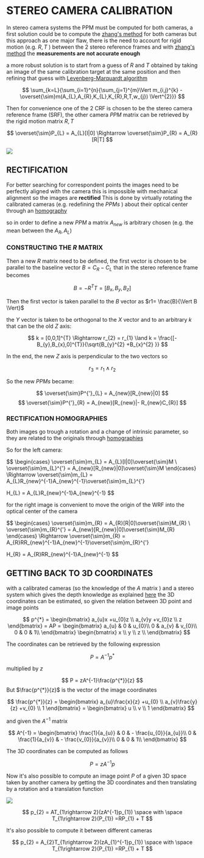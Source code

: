 # STEREO CAMERA CALIBRATION

In stereo camera systems the PPM must be computed for both cameras, a first solution could be to compute the [zhang's method](ZHANG%20METHOD.md) for both cameras but this approach as one major flaw, there is the need to account for rigid motion (e.g. $R,T$ ) between the 2 stereo reference frames and with [zhang's method](ZHANG%20METHOD.md) the **measurements are not accurate enough** 

a more robust solution is to start from a guess of $R$ and $T$ obtained by taking an image of the same calibration target at the same position and then refining that guess with [Levenberg-Marquardt algorithm](https://it.wikipedia.org/wiki/Algoritmo_di_Levenberg-Marquardt)

$$
\sum_{k=L}{\sum_{i=1}^{n}{\sum_{j=1}^{m}\Vert m_{i,j}^{k} - \overset{\sim}m(A_{L},A_{R},K_{L},K_{R},R,T,w_{j}) \Vert^{2}}}
$$

Then for convenience one of the 2 CRF is chosen to be the stereo camera reference frame (SRF), the other camera $PPM$ matrix can be retrieved by the rigid motion matrix $R,T$

$$
\overset{\sim}P_{L} = A_{L}[I|0] \Rightarrow \overset{\sim}P_{R} = A_{R}[R|T]
$$

![](Pasted%20image%2020240227155232.png)
## RECTIFICATION

For better searching for correspondent points the images need to be perfectly aligned with the camera this is impossible with mechanical alignment so the images are **rectified**
This is done by virtually rotating the calibrated cameras (e.g. redefining the $PPMs$ ) about their optical center through an [homography](HOMOGRAPHY.md) 

so in order to define a new $PPM$ a matrix $A_{new}$ is arbitrary chosen (e.g. the mean between the $A_{R},A_{L}$) 

### CONSTRUCTING THE $R$ MATRIX

Then a new $R$ matrix need to be defined, the first vector is chosen to be parallel to the baseline vector $B=C_{R}-C_{L}$ that in the stereo reference frame becomes

$$
B = -R^{T}T = [B_{x},B_{y},B_{z}]
$$

Then the first vector is taken parallel to the $B$ vector as $r1= \frac{B}{\Vert B \Vert}$

the $Y$ vector is taken to be orthogonal to the $X$ vector  and to an arbitrary $k$ that can be the old $Z$ axis:

$$
k = [0,0,1]^{T} \Rightarrow r_{2} = r_{1} \land k  = \frac{[-B_{y},B_{x},0]^{T}}{\sqrt{B_{y}^{2} +B_{x}^{2}  }}
$$

In the end, the new $Z$ axis is perpendicular to the two vectors so 

$$
r_{3} = r_{1} \land r_{2}
$$

So the new $PPMs$ became:

$$
\overset{\sim}P^{'}_{L} = A_{new}[R_{new}|0]
$$
$$
\overset{\sim}P^{'}_{R} = A_{new}[R_{new}|- R_{new}C_{R}]
$$

### RECTIFICATION HOMOGRAPHIES

Both images go trough a rotation and a change of intrinsic parameter, so they are related to the originals through [homographies](HOMOGRAPHY.md) 

So for the left camera:

$$
\begin{cases}
\overset{\sim}m_{L} = A_{L}[I|0]\overset{\sim}M \\
\overset{\sim}m_{L}^{'} = A_{new}[R_{new}|0]\overset{\sim}M
\end{cases} \Rightarrow
\overset{\sim}m_{L} = A_{L}R_{new}^{-1}A_{new}^{-1}\overset{\sim}m_{L}^{'}

$$
$$
H_{L} = A_{L}R_{new}^{-1}A_{new}^{-1}
$$

for the right image is convenient to move the origin of the WRF into the optical center of the camera

$$
\begin{cases}
\overset{\sim}m_{R} = A_{R}[R|0]\overset{\sim}M_{R} \\
\overset{\sim}m_{R}^{'} = A_{new}[R_{new}|0]\overset{\sim}M_{R}
\end{cases} \Rightarrow
\overset{\sim}m_{R} = A_{R}RR_{new}^{-1}A_{new}^{-1}\overset{\sim}m_{R}^{'}

$$
$$
H_{R} = A_{R}RR_{new}^{-1}A_{new}^{-1}
$$

## GETTING BACK TO 3D COORDINATES

with a calibrated cameras (so the knowledge of the $A$ matrix ) and a stereo system which gives the depth knowledge as explained [here](STEREO%20IMAGE%20ACQUISITION.md) the 3D coordinates can be estimated, so given the relation between 3D point and image points

$$
p^{*} = \begin{bmatrix} a_{u}x +u_{0}z \\ a_{v}y +v_{0}z \\ z \end{bmatrix} = AP = 
\begin{bmatrix}
a_{u} & 0 &  u_{0}\\
 0 & a_{v}  &  v_{0}\\
0 & 0 & 1\\
\end{bmatrix}
\begin{bmatrix}
x \\
y \\
z \\
\end{bmatrix}
$$

The coordinates can be retrieved by the following expression

$$
P = A^{-1}p^{*}
$$

multiplied by $z$

$$
P = zA^{-1}\frac{p^{*}}{z}
$$
But $\frac{p^{*}}{z}$ is the vector of the image coordinates

$$
\frac{p^{*}}{z} =
\begin{bmatrix} a_{u}\frac{x}{z} +u_{0} \\ a_{v}\frac{y}{z} +v_{0} \\ 1 \end{bmatrix} = 
\begin{bmatrix} u \\ v \\ 1 \end{bmatrix}
$$

and given the $A^{-1}$ matrix

$$
A^{-1} = \begin{bmatrix}
\frac{1}{a_{u}} & 0 & - \frac{u_{0}}{a_{u}}\\
 0 & \frac{1}{a_{v}}  & - \frac{v_{0}}{a_{v}}\\
0 & 0 & 1\\
\end{bmatrix}
$$

The 3D coordinates can be computed as follows

$$
P = zA^{-1}p
$$

Now it's also possible to compute an image point $P$ of a given 3D space taken by another camera by getting the 3D coordinates and then translating by a rotation and a translation function

![](Pasted%20image%2020240227155548.png)

$$
p_{2} = AT_{1\rightarrow 2}(zA^{-1}p_{1}) \space with \space T_{1\rightarrow 2}(P_{1}) =RP_{1} + T  
$$

It's also possible to compute it between different cameras


$$
p_{2} = A_{2}T_{1\rightarrow 2}(zA_{1}^{-1}p_{1}) \space with \space T_{1\rightarrow 2}(P_{1}) =RP_{1} + T  
$$
